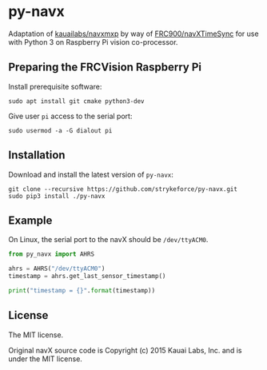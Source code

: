 # py-navx

Adaptation of [kauailabs/navxmxp](https://github.com/kauailabs/navxmxp) by way of [FRC900/navXTimeSync](https://github.com/FRC900/navXTimeSync) for
use with Python 3 on Raspberry Pi vision co-processor.

## Preparing the FRCVision Raspberry Pi

Install prerequisite software:

```
sudo apt install git cmake python3-dev
```

Give user `pi` access to the serial port:

```
sudo usermod -a -G dialout pi
```

## Installation

Download and install the latest version of `py-navx`:

```
git clone --recursive https://github.com/strykeforce/py-navx.git
sudo pip3 install ./py-navx
```

## Example

On Linux, the serial port to the navX should be `/dev/ttyACM0`.

```python
from py_navx import AHRS

ahrs = AHRS("/dev/ttyACM0")
timestamp = ahrs.get_last_sensor_timestamp()

print("timestamp = {}".format(timestamp))
```

## License

The MIT license.

Original navX source code is Copyright (c) 2015 Kauai Labs, Inc. and is under the MIT license.
